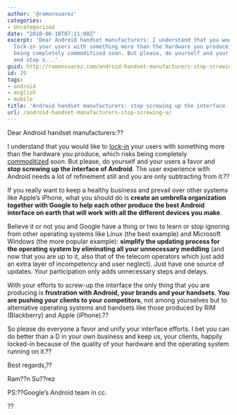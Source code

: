 ```yaml
---
author: '@ramonsuarez'
categories:
- Uncategorized
date: "2010-06-18T07:11:00Z"
excerpt: 'Dear Android handset manufacturers: I understand that you would like to
  lock-in your users with something more than the hardware you produce, which risks
  being completely commoditized soon. But please, do yourself and your users a favor
  and stop s...'
guid: http://ramonsuarez.com/android-handset-manufacturers-stop-screwing-u
id: 29
tags:
- android
- english
- mobile
title: 'Android handset manufacturers: stop screwing up the interface (open letter)'
url: /android-handset-manufacturers-stop-screwing-u/
---
```


Dear Android handset manufacturers:??

I understand that you would like to [lock-in](http://en.wikipedia.org/wiki/Lock-in_(decision-making) "What is lock-in?") your users with something more than the hardware you produce, which risks being completely [commoditized](http://en.wikipedia.org/wiki/Commodity "What is commoditization or a commodity?") soon. But please, do yourself and your users a favor and **stop screwing up the interface of Android**. The user experience with Android needs a lot of refinement still and you are only subtracting from it.??

If you really want to keep a healthy business and prevail over other systems like Apple’s iPhone, what you should do is **create an umbrella organization together with Google to help each other produce the best Android interface on earth that will work with all the different devices you make**.

Believe it or not you and Google have a thing or two to learn or stop ignoring from other operating systems like Linux (the best example) and Microsoft Windows (the more popular example): **simplify the updating process for the operating system by eliminating all your unnecessary meddling** (and now that you are up to it, also that of the telecom operators which just add an extra layer of incompetency and user neglect). Just have one source of updates. Your participation only adds unnecessary steps and delays.

With your efforts to screw-up the interface the only thing that you are producing is **frustration with Android, your brands and your handsets**. **You are pushing your clients to your competitors**, not among yourselves but to alternative operating systems and handsets like those produced by RIM (Blackberry) and Apple (iPhone).??

So please do everyone a favor and unify your interface efforts. I bet you can do better than a D in your own business and keep us, your clients, happily locked-in because of the quality of your hardware and the operating system running on it.??

Best regards,??

Ram??n Su??rez

PS:??Google’s Android team in cc.

??